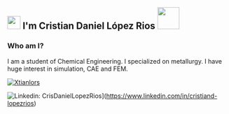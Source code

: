 <h2><img src="https://emojis.slackmojis.com/emojis/images/1643515023/10521/meow_code.gif?1643515023" width="30"/> I'm Cristian Daniel López Rios <img src="https://media.giphy.com/media/eJLQ2EDWIPHyJJoAzk/giphy.gif" width="50"></h2>

### Who am I?

I am a student of Chemical Engineering. I specialized on metallurgy.
I have huge interest in simulation, CAE and FEM.

[![Xtianlors](https://github-readme-stats.vercel.app/api?username=XtianLors)](https://github.com/XtianLors/github-readme-stats)

![Linkedin: CrisDanielLopezRios](https://img.shields.io/badge/-anmol-blue?style=flat-square&logo=Linkedin&logoColor=white&link=www.linkedin.com/in/cristian-daniel-lópez-rios-48b3ba128)](https://www.linkedin.com/in/cristiand-lopezrios)
